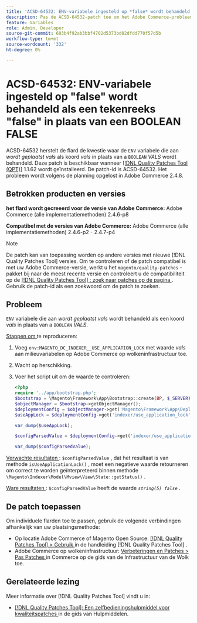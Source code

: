 ```yaml
---
title: 'ACSD-64532: ENV-variabele ingesteld op *false* wordt behandeld als een tekenreeks *false* in plaats van een BOOLEAN *FALSE*'
description: Pas de ACSD-64532-patch toe om het Adobe Commerce-probleem op te lossen waarbij een 'ENV'-variabele ingesteld op *false* wordt behandeld als een tekenreeks *false* in plaats van een 'BOOLEAN&grave; *FALSE*.
feature: Variables
role: Admin, Developer
source-git-commit: 603b4f92ab3bbf4702d5373bd02dfdd770f57d5b
workflow-type: tm+mt
source-wordcount: '332'
ht-degree: 0%

---
```



# ACSD-64532: ENV-variabele ingesteld op &quot;false&quot; wordt behandeld als een tekenreeks &quot;false&quot; in plaats van een BOOLEAN FALSE

ACSD-64532 herstelt de flard de kwestie waar de `ENV` variabele die aan *wordt geplaatst vals* als koord *vals* in plaats van a `BOOLEAN` *VALS* wordt behandeld. Deze patch is beschikbaar wanneer [[!DNL Quality Patches Tool (QPT)]](/help/tools/quality-patches-tool/quality-patches-tool-to-self-serve-quality-patches.md) 1.1.62 wordt geïnstalleerd. De patch-id is ACSD-64532. Het probleem wordt volgens de planning opgelost in Adobe Commerce 2.4.8.

## Betrokken producten en versies

**het flard wordt gecreeerd voor de versie van Adobe Commerce:**
Adobe Commerce (alle implementatiemethoden) 2.4.6-p8

**Compatibel met de versies van Adobe Commerce:**
Adobe Commerce (alle implementatiemethoden) 2.4.6-p2 - 2.4.7-p4

>[!NOTE]
>
>De patch kan van toepassing worden op andere versies met nieuwe [!DNL Quality Patches Tool] versies. Om te controleren of de patch compatibel is met uw Adobe Commerce-versie, werkt u het `magento/quality-patches` -pakket bij naar de meest recente versie en controleert u de compatibiliteit op de [[!DNL Quality Patches Tool] : zoek naar patches op de pagina ](https://experienceleague.adobe.com/tools/commerce-quality-patches/index.html?lang=nl-NL) . Gebruik de patch-id als een zoekwoord om de patch te zoeken.

## Probleem

`ENV` variabele die aan *wordt geplaatst vals* wordt behandeld als een koord *vals* in plaats van a `BOOLEAN` *VALS*.

<u> Stappen om </u> te reproduceren:
1. Voeg `env:MAGENTO_DC_INDEXER__USE_APPLICATION_LOCK` met waarde *vals* aan milieuvariabelen op Adobe Commerce op wolkeninfrastructuur toe.
1. Wacht op herschikking.
1. Voer het script uit om de waarde te controleren:

   ```php
   <?php
   require '../app/bootstrap.php';
   $bootstrap = \Magento\Framework\App\Bootstrap::create(BP, $_SERVER);
   $objectManager = $bootstrap->getObjectManager();
   $deploymentConfig = $objectManager->get('Magento\Framework\App\DeploymentConfig');
   $useAppLock = $deploymentConfig->get('indexer/use_application_lock');
   
   var_dump($useAppLock);
   
   $configParsedValue = $deploymentConfig->get('indexer/use_application_lock') ?: false;
   
   var_dump($configParsedValue); 
   ```

<u> Verwachte resultaten </u>:
`$configParsedValue` , dat het resultaat is van methode `isUseApplicationLock()` , moet een negatieve waarde retourneren om correct te worden geïnterpreteerd binnen methode `\Magento\Indexer\Model\Mview\View\State::getStatus()` .

<u> Ware resultaten </u>:
`$configParsedValue` heeft de waarde *`string(5) false`* .

## De patch toepassen

Om individuele flarden toe te passen, gebruik de volgende verbindingen afhankelijk van uw plaatsingsmethode:

* Op locatie Adobe Commerce of Magento Open Source: [[!DNL Quality Patches Tool] > Gebruik ](/help/tools/quality-patches-tool/usage.md) in de handleiding [!DNL Quality Patches Tool] .
* Adobe Commerce op wolkeninfrastructuur: [ Verbeteringen en Patches > Pas Patches ](https://experienceleague.adobe.com/docs/commerce-cloud-service/user-guide/develop/upgrade/apply-patches.html?lang=nl-NL) in Commerce op de gids van de Infrastructuur van de Wolk toe.

## Gerelateerde lezing

Meer informatie over [!DNL Quality Patches Tool] vindt u in:
* [[!DNL Quality Patches Tool]: Een zelfbedieningshulpmiddel voor kwaliteitspatches ](/help/tools/quality-patches-tool/quality-patches-tool-to-self-serve-quality-patches.md) in de gids van Hulpmiddelen.
